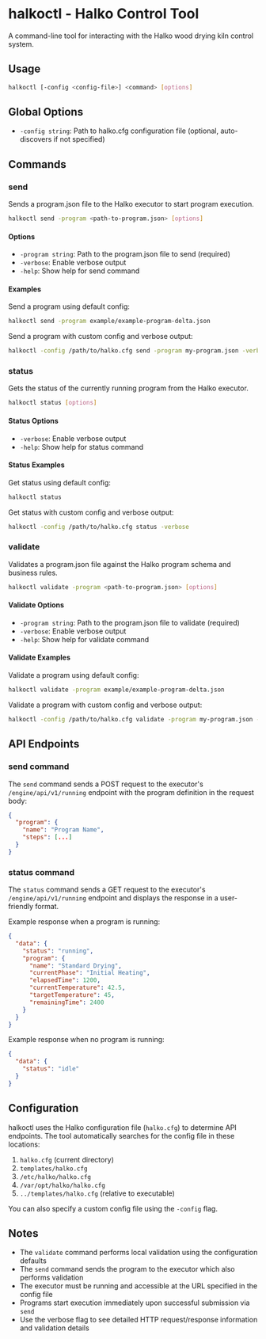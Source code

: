 # halkoctl - Halko Control Tool

A command-line tool for interacting with the Halko wood drying kiln control system.

## Usage

```bash
halkoctl [-config <config-file>] <command> [options]
```

## Global Options

- `-config string`: Path to halko.cfg configuration file (optional, auto-discovers if not specified)

## Commands

### send

Sends a program.json file to the Halko executor to start program execution.

```bash
halkoctl send -program <path-to-program.json> [options]
```

#### Options

- `-program string`: Path to the program.json file to send (required)
- `-verbose`: Enable verbose output
- `-help`: Show help for send command

#### Examples

Send a program using default config:

```bash
halkoctl send -program example/example-program-delta.json
```

Send a program with custom config and verbose output:

```bash
halkoctl -config /path/to/halko.cfg send -program my-program.json -verbose
```

### status

Gets the status of the currently running program from the Halko executor.

```bash
halkoctl status [options]
```

#### Status Options

- `-verbose`: Enable verbose output
- `-help`: Show help for status command

#### Status Examples

Get status using default config:

```bash
halkoctl status
```

Get status with custom config and verbose output:

```bash
halkoctl -config /path/to/halko.cfg status -verbose
```

### validate

Validates a program.json file against the Halko program schema and business rules.

```bash
halkoctl validate -program <path-to-program.json> [options]
```

#### Validate Options

- `-program string`: Path to the program.json file to validate (required)
- `-verbose`: Enable verbose output
- `-help`: Show help for validate command

#### Validate Examples

Validate a program using default config:

```bash
halkoctl validate -program example/example-program-delta.json
```

Validate a program with custom config and verbose output:

```bash
halkoctl -config /path/to/halko.cfg validate -program my-program.json -verbose
```

## API Endpoints

### send command

The `send` command sends a POST request to the executor's `/engine/api/v1/running` endpoint with the program definition in the request body:

```json
{
  "program": {
    "name": "Program Name",
    "steps": [...]
  }
}
```

### status command

The `status` command sends a GET request to the executor's `/engine/api/v1/running` endpoint and displays the response in a user-friendly format.

Example response when a program is running:

```json
{
  "data": {
    "status": "running",
    "program": {
      "name": "Standard Drying",
      "currentPhase": "Initial Heating",
      "elapsedTime": 1200,
      "currentTemperature": 42.5,
      "targetTemperature": 45,
      "remainingTime": 2400
    }
  }
}
```

Example response when no program is running:

```json
{
  "data": {
    "status": "idle"
  }
}
```

## Configuration

halkoctl uses the Halko configuration file (`halko.cfg`) to determine API endpoints. The tool automatically searches for the config file in these locations:

1. `halko.cfg` (current directory)
2. `templates/halko.cfg`
3. `/etc/halko/halko.cfg`
4. `/var/opt/halko/halko.cfg`
5. `../templates/halko.cfg` (relative to executable)

You can also specify a custom config file using the `-config` flag.

## Notes

- The `validate` command performs local validation using the configuration defaults
- The `send` command sends the program to the executor which also performs validation
- The executor must be running and accessible at the URL specified in the config file
- Programs start execution immediately upon successful submission via `send`
- Use the verbose flag to see detailed HTTP request/response information and validation details
